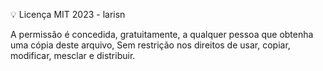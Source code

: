 💡 Licença MIT 2023 - larisn

A permissão é concedida, gratuitamente, a qualquer pessoa que obtenha uma cópia deste arquivo, Sem restrição nos direitos de usar, copiar, modificar, mesclar e distribuir.
